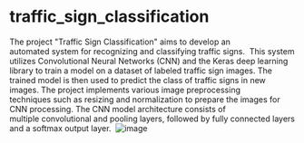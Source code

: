 # traffic_sign_classification
The project "Traffic Sign Classification" aims to develop an automated system for recognizing and classifying traffic signs. 
This system utilizes Convolutional Neural Networks (CNN) and the Keras deep learning library to train a model on a dataset of labeled traffic sign images. The trained model is then used to predict the class of traffic signs in new images.
The project implements various image preprocessing techniques such as resizing and normalization to prepare the images for CNN processing. The CNN model architecture consists of multiple convolutional and pooling layers, followed by fully connected layers and a softmax output layer. 
![image](https://github.com/dork1811/traffic_sign_classification/assets/118759861/a020fb1c-ec4f-495a-b2ed-45d3d16534a3)
